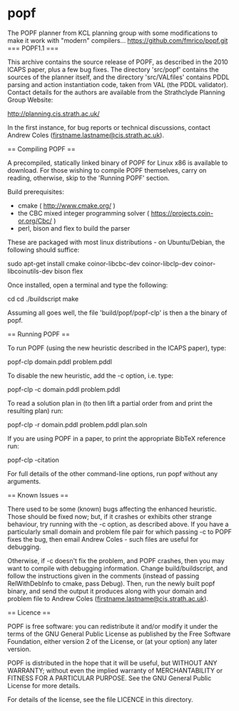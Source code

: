 # popf
The POPF planner from KCL planning group with some modifications to make it work with "modern" compilers...
https://github.com/fmrico/popf.git
=== POPF1.1 ===

This archive contains the source release of POPF, as described in the 2010 ICAPS paper, plus a few bug fixes.  The directory 'src/popf' contains the sources of the planner itself, and the directory 'src/VALfiles' contains PDDL parsing and action instantiation code, taken from VAL (the PDDL validator).  Contact details for the authors are available from the Strathclyde Planning Group Website:

http://planning.cis.strath.ac.uk/

In the first instance, for bug reports or technical discussions, contact Andrew Coles (firstname.lastname@cis.strath.ac.uk).

== Compiling POPF ==

A precompiled, statically linked binary of POPF for Linux x86 is available to download.  For those wishing to compile POPF themselves, carry on reading, otherwise, skip to the 'Running POPF' section.

Build prerequisites:
- cmake ( http://www.cmake.org/ )
- the CBC mixed integer programming solver ( https://projects.coin-or.org/Cbc/ )
- perl, bison and flex to build the parser

These are packaged with most linux distributions - on Ubuntu/Debian, the following should suffice:

sudo apt-get install cmake coinor-libcbc-dev coinor-libclp-dev coinor-libcoinutils-dev bison flex

Once installed, open a terminal and type the following:

cd <directory containing this file>
cd <build>
./buildscript
make

Assuming all goes well, the file 'build/popf/popf-clp' is then a the binary of popf.

== Running POPF ==

To run POPF (using the new heuristic described in the ICAPS paper), type:

popf-clp domain.pddl problem.pddl

To disable the new heuristic, add the -c option, i.e. type:

popf-clp -c domain.pddl problem.pddl

To read a solution plan in (to then lift a partial order from and print the resulting plan) run:

popf-clp -r domain.pddl problem.pddl plan.soln

If you are using POPF in a paper, to print the appropriate BibTeX reference run:

popf-clp -citation

For full details of the other command-line options, run popf without any arguments.

== Known Issues ==

There used to be some (known) bugs affecting the enhanced heuristic.  Those should be fixed now; but, if it crashes or exhibits other strange behaviour, try running with the -c option, as described above.  If you have a particularly small domain and problem file pair for which passing -c to POPF fixes the bug, then email Andrew Coles - such files are useful for debugging.

Otherwise, if -c doesn't fix the problem, and POPF crashes, then you may want to compile with debugging information.  Change build/buildscript, and follow the instructions given in the comments (instead of passing RelWithDebInfo to cmake, pass Debug).  Then, run the newly built popf binary, and send the output it produces along with your domain and problem file to Andrew Coles (firstname.lastname@cis.strath.ac.uk).

== Licence ==

POPF is free software: you can redistribute it and/or modify
it under the terms of the GNU General Public License as published by
the Free Software Foundation, either version 2 of the License, or
(at your option) any later version.

POPF is distributed in the hope that it will be useful,
but WITHOUT ANY WARRANTY; without even the implied warranty of
MERCHANTABILITY or FITNESS FOR A PARTICULAR PURPOSE.  See the
GNU General Public License for more details.

For details of the license, see the file LICENCE in this directory.

